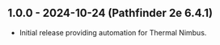 ## 1.0.0 - 2024-10-24 (Pathfinder 2e 6.4.1)
- Initial release providing automation for Thermal Nimbus.
